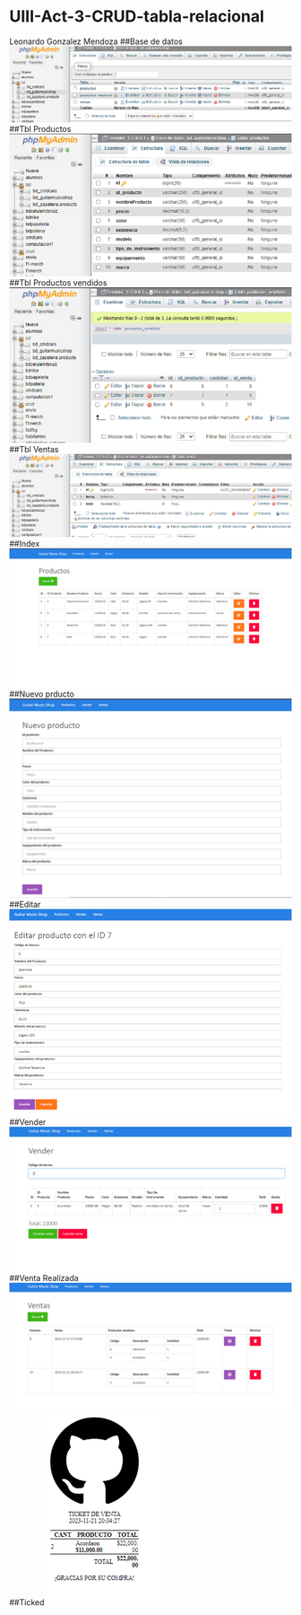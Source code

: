 # UIII-Act-3-CRUD-tabla-relacional
Leonardo Gonzalez Mendoza
##Base de datos
![Base de datos](https://github.com/LGonzalezMendoza/UIII-Act-3-CRUD-tabla-relacional/blob/main/bd.png)
##Tbl Productos
![Tbl Productos](https://github.com/LGonzalezMendoza/UIII-Act-3-CRUD-tabla-relacional/blob/main/tblProductos.png)
##Tbl Productos vendidos
![Tbl Productos vendidos](https://github.com/LGonzalezMendoza/UIII-Act-3-CRUD-tabla-relacional/blob/main/bd%20productos%20vendidos.png)
##Tbl Ventas
![Tbl Ventas](https://github.com/LGonzalezMendoza/UIII-Act-3-CRUD-tabla-relacional/blob/main/tblVentas.png)
##Index
![Index](https://github.com/LGonzalezMendoza/UIII-Act-3-CRUD-tabla-relacional/blob/main/index.png)
##Nuevo prducto
![Nuevo prducto](https://github.com/LGonzalezMendoza/UIII-Act-3-CRUD-tabla-relacional/blob/main/Nuevo.png)
##Editar
![Editar](https://github.com/LGonzalezMendoza/UIII-Act-3-CRUD-tabla-relacional/blob/main/Editar.png)
##Vender
![Vender](https://github.com/LGonzalezMendoza/UIII-Act-3-CRUD-tabla-relacional/blob/main/vender.png)
##Venta Realizada
![Venta Realizada](https://github.com/LGonzalezMendoza/UIII-Act-3-CRUD-tabla-relacional/blob/main/venta%20realizada.png)
##Ticked
![Ticked](https://github.com/LGonzalezMendoza/UIII-Act-3-CRUD-tabla-relacional/blob/main/ticket.png)
